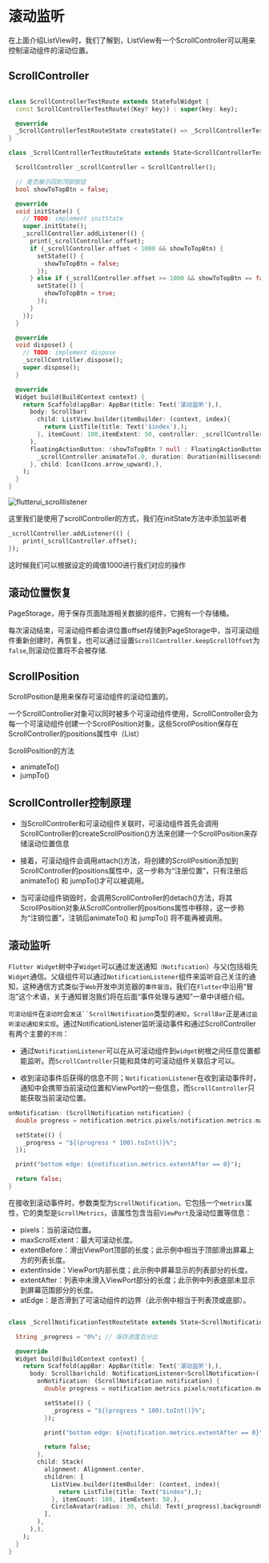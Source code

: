 # 滚动监听

在上面介绍ListView时，我们了解到，ListView有一个ScrollController可以用来控制滚动组件的滚动位置。

## ScrollController

```dart

class ScrollControllerTestRoute extends StatefulWidget {
  const ScrollControllerTestRoute({Key? key}) : super(key: key);

  @override
  _ScrollControllerTestRouteState createState() => _ScrollControllerTestRouteState();
}

class _ScrollControllerTestRouteState extends State<ScrollControllerTestRoute> {

  ScrollController _scrollController = ScrollController();

  // 是否展示回到顶部按钮
  bool showToTopBtn = false;

  @override
  void initState() {
    // TODO: implement initState
    super.initState();
    _scrollController.addListener(() {
      print(_scrollController.offset);
      if (_scrollController.offset < 1000 && showToTopBtn) {
        setState(() {
          showToTopBtn = false;
        });
      } else if (_scrollController.offset >= 1000 && showToTopBtn == false) {
        setState(() {
          showToTopBtn = true;
        });
      }
    });
  }

  @override
  void dispose() {
    // TODO: implement dispose
    _scrollController.dispose();
    super.dispose();
  }

  @override
  Widget build(BuildContext context) {
    return Scaffold(appBar: AppBar(title: Text('滚动监听'),),
      body: Scrollbar(
        child: ListView.builder(itemBuilder: (context, index){
          return ListTile(title: Text('$index'),);
        }, itemCount: 100,itemExtent: 50, controller: _scrollController,),
      ),
      floatingActionButton: !showToTopBtn ? null : FloatingActionButton(onPressed: (){
        _scrollController.animateTo(.0, duration: Duration(milliseconds: 200), curve: Curves.ease);
      }, child: Icon(Icons.arrow_upward),),
    );
  }
}
```

![flutterui_scrolllistener]()

这里我们是使用了scrollController的方式，我们在initState方法中添加监听者

```dart
_scrollController.addListener(() {
    print(_scrollController.offset);
});
```

这时候我们可以根据设定的阈值1000进行我们对应的操作

## 滚动位置恢复

PageStorage，用于保存页面陆游相关数据的组件，它拥有一个存储桶。

每次滚动结束，可滚动组件都会讲位置offset存储到PageStorage中，当可滚动组件重新创建时，再恢复。也可以通过设置`ScrollController.keepScrollOffset`为`false`,则滚动位置将不会被存储.


## ScrollPosition

ScrollPosition是用来保存可滚动组件的滚动位置的。

一个ScrollController对象可以同时被多个可滚动组件使用，ScrollController会为每一个可滚动组件创建一个ScrollPosition对象，这些ScrollPosition保存在ScrollController的positions属性中（List<ScrollPosition>）

ScrollPosition的方法

- animateTo() 
- jumpTo()

##  ScrollController控制原理

- 当ScrollController和可滚动组件关联时，可滚动组件首先会调用ScrollController的createScrollPosition()方法来创建一个ScrollPosition来存储滚动位置信息

- 接着，可滚动组件会调用attach()方法，将创建的ScrollPosition添加到ScrollController的positions属性中，这一步称为“注册位置”，只有注册后animateTo() 和 jumpTo()才可以被调用。

- 当可滚动组件销毁时，会调用ScrollController的detach()方法，将其ScrollPosition对象从ScrollController的positions属性中移除，这一步称为“注销位置”，注销后animateTo() 和 jumpTo() 将不能再被调用。


## 滚动监听

`Flutter Widget`树中子`Widget`可以通过发送通知`（Notification`）与父(包括祖先`Widget`通信。父级组件可以通过`NotificationListener`组件来监听自己关注的通知，这种通信方式类似于`Web`开发中浏览器的`事件冒泡`，我们在`Flutter`中沿用“冒泡”这个术语，关于通知冒泡我们将在后面“事件处理与通知”一章中详细介绍。

`可滚动组件`在`滚动时`会`发送``ScrollNotification`类型的`通知`，`ScrollBar`正是`通过监听滚动通知来实现`。通过NotificationListener监听滚动事件和通过ScrollController有两个主要的`不同`：

- 通过`NotificationListener`可以在从可滚动组件到`widget`树根之间任意位置都能监听。而`ScrollController`只能和具体的可滚动组件关联后才可以。

- 收到滚动事件后获得的信息不同；`NotificationListener`在收到滚动事件时，通知中会携带当前滚动位置和ViewPort的一些信息，而`ScrollController`只能获取当前滚动位置。

```dart
onNotification: (ScrollNotification notification) {
  double progress = notification.metrics.pixels/notification.metrics.maxScrollExtent;

  setState(() {
    _progress = "${(progress * 100).toInt()}%";
  });

  print("bottom edge: ${notification.metrics.extentAfter == 0}");

  return false;
}
```

在接收到滚动事件时，参数类型为`ScrollNotification`，它包括一个`metrics`属性，它的类型是`ScrollMetrics`，该属性包含当前`ViewPort`及滚动位置等信息：

- pixels：当前滚动位置。
- maxScrollExtent：最大可滚动长度。
- extentBefore：滑出ViewPort顶部的长度；此示例中相当于顶部滑出屏幕上方的列表长度。
- extentInside：ViewPort内部长度；此示例中屏幕显示的列表部分的长度。
- extentAfter：列表中未滑入ViewPort部分的长度；此示例中列表底部未显示到屏幕范围部分的长度。
- atEdge：是否滑到了可滚动组件的边界（此示例中相当于列表顶或底部）。

```dart

class _ScrollNotificationTestRouteState extends State<ScrollNotificationTestRoute> {

  String _progress = "0%"; // 保存进度百分比

  @override
  Widget build(BuildContext context) {
    return Scaffold(appBar: AppBar(title: Text('滚动监听'),),
      body: Scrollbar(child: NotificationListener<ScrollNotification>(
        onNotification: (ScrollNotification notification) {
          double progress = notification.metrics.pixels/notification.metrics.maxScrollExtent;

          setState(() {
            _progress = "${(progress * 100).toInt()}%";
          });

          print("bottom edge: ${notification.metrics.extentAfter == 0}");

          return false;
        },
        child: Stack(
          alignment: Alignment.center,
          children: [
            ListView.builder(itemBuilder: (context, index){
              return ListTile(title: Text("$index"),);
            }, itemCount: 100, itemExtent: 50,),
            CircleAvatar(radius: 30, child: Text(_progress),backgroundColor: Colors.black54,),
          ],
        ),
      ),),
    );
  }
}
```

![]()